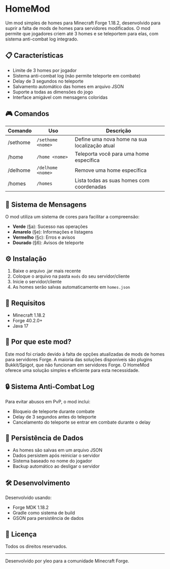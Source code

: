 # HomeMod

Um mod simples de homes para Minecraft Forge 1.18.2, desenvolvido para suprir a falta de mods de homes para servidores modificados. O mod permite que jogadores criem até 3 homes e se teleportem para elas, com sistema anti-combat log integrado.

## 📋 Características

- Limite de 3 homes por jogador
- Sistema anti-combat log (não permite teleporte em combate)
- Delay de 3 segundos no teleporte
- Salvamento automático das homes em arquivo JSON
- Suporte a todas as dimensões do jogo
- Interface amigável com mensagens coloridas

## 🎮 Comandos

| Comando | Uso | Descrição |
|---------|-----|-----------|
| /sethome | `/sethome <nome>` | Define uma nova home na sua localização atual |
| /home | `/home <nome>` | Teleporta você para uma home específica |
| /delhome | `/delhome <nome>` | Remove uma home específica |
| /homes | `/homes` | Lista todas as suas homes com coordenadas |

## 🚦 Sistema de Mensagens

O mod utiliza um sistema de cores para facilitar a compreensão:

- **Verde** (§a): Sucesso nas operações
- **Amarelo** (§e): Informações e listagens
- **Vermelho** (§c): Erros e avisos
- **Dourado** (§6): Avisos de teleporte

## ⚙️ Instalação

1. Baixe o arquivo .jar mais recente
2. Coloque o arquivo na pasta `mods` do seu servidor/cliente
3. Inicie o servidor/cliente
4. As homes serão salvas automaticamente em `homes.json`

## 📌 Requisitos

- Minecraft 1.18.2
- Forge 40.2.0+
- Java 17

## 🤔 Por que este mod?

Este mod foi criado devido à falta de opções atualizadas de mods de homes para servidores Forge. A maioria das soluções disponíveis são plugins Bukkit/Spigot, que não funcionam em servidores Forge. O HomeMod oferece uma solução simples e eficiente para esta necessidade.

## 🔒 Sistema Anti-Combat Log

Para evitar abusos em PvP, o mod inclui:
- Bloqueio de teleporte durante combate
- Delay de 3 segundos antes do teleporte
- Cancelamento do teleporte se entrar em combate durante o delay

## 💾 Persistência de Dados

- As homes são salvas em um arquivo JSON
- Dados persistem após reiniciar o servidor
- Sistema baseado no nome do jogador
- Backup automático ao desligar o servidor

## 🛠️ Desenvolvimento

Desenvolvido usando:
- Forge MDK 1.18.2
- Gradle como sistema de build
- GSON para persistência de dados

## 📄 Licença

Todos os direitos reservados.

---

Desenvolvido por yleo para a comunidade Minecraft Forge.
